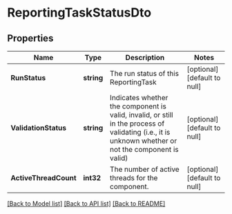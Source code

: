 # ReportingTaskStatusDto

## Properties
Name | Type | Description | Notes
------------ | ------------- | ------------- | -------------
**RunStatus** | **string** | The run status of this ReportingTask | [optional] [default to null]
**ValidationStatus** | **string** | Indicates whether the component is valid, invalid, or still in the process of validating (i.e., it is unknown whether or not the component is valid) | [optional] [default to null]
**ActiveThreadCount** | **int32** | The number of active threads for the component. | [optional] [default to null]

[[Back to Model list]](../pkg/nifi/README.md#documentation-for-models) [[Back to API list]](../pkg/nifi/README.md#documentation-for-api-endpoints) [[Back to README]](../pkg/nifi/README.md)



